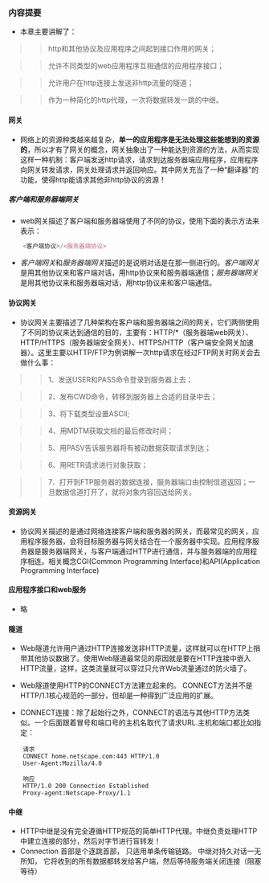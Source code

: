 ### 内容提要

* 本章主要讲解了：

>> http和其他协议及应用程序之间起到接口作用的网关；

>> 允许不同类型的web应用程序互相通信的应用程序接口；

>> 允许用户在http连接上发送非http流量的隧道；

>> 作为一种简化的http代理，一次将数据转发一跳的中继。

#### 网关

* 网络上的资源种类越来越复杂，**单一的应用程序是无法处理这些能想到的资源的**，所以才有了网关的概念，网关抽象出了一种能达到资源的方法，从而实现这样一种机制：客户端发送http请求，请求到达服务器端应用程序，应用程序向网关转发请求，网关处理请求并返回响应。其中网关充当了一种“翻译器”的功能，使得http能请求其他非http协议的资源！

##### 客户端和服务器端网关

* web网关描述了客户端和服务器端使用了不同的协议，使用下面的表示方法来表示：

``` javascript
	<客户端协议>/<服务器端协议>
```


* *客户端网关*和*服务器端网关*描述的是说明对话是在那一侧进行的。*客户端网关*是用其他协议来和客户端对话，用http协议来和服务器端通信；*服务器端网关*是用其他协议来和服务器端对话，用http协议来和客户端通信。


#### 协议网关

* 协议网关主要描述了几种架构在客户端和服务器端之间的网关，它们两侧使用了不同的协议来达到通信的目的，主要有：HTTP/*（服务器端web网关）、HTTP/HTTPS（服务器端安全网关）、HTTPS/HTTP（客户端安全网关加速器）。这里主要以HTTP/FTP为例讲解一次http请求在经过FTP网关时网关会去做什么事：

>> 1、发送USER和PASS命令登录到服务器上去；

>> 2、发布CWD命令，转移到服务器上合适的目录中去；

>> 3、将下载类型设置ASCII;

>> 4、用MDTM获取文档的最后修改时间；

>> 5、用PASV告诉服务器将有被动数据获取请求到达；

>> 6、用RETR请求进行对象获取；

>> 7、打开到FTP服务器的数据连接，服务器端口由控制信道返回；一旦数据信道打开了，就将对象内容回送给网关。


#### 资源网关

* 协议网关描述的是通过网络连接客户端和服务器的网关，而最常见的网关，应用程序服务器，会将目标服务器与网关结合在一个服务器中实现。应用程序服务器是服务器端网关，与客户端通过HTTP进行通信，并与服务器端的应用程序相连。相关概念CGI(Common Programming Interface)和API(Application Programming Interface)

#### 应用程序接口和web服务

* 略

#### 隧道

* Web隧道允许用户通过HTTP连接发送非HTTP流量，这样就可以在HTTP上捎带其他协议数据了。使用Web隧道最常见的原因就是要在HTTP连接中嵌入HTTP流量，这样，这类流量就可以穿过只允许Web流量通过的防火墙了。

* Web隧道使用HTTP的CONNECT方法建立起来的。 CONNECT方法并不是HTTP/1.1核心规范的一部分，但却是一种得到广泛应用的扩展。

* CONNECT连接：除了起始行之外，CONNECT的语法与其他HTTP方法类似。一个后面跟着冒号和端口号的主机名取代了请求URL.主机和端口都比如指定：

```
	请求
	CONNECT home.netscape.com:443 HTTP/1.0
	User-Agent:Mozilla/4.0

	响应
	HTTP/1.0 200 Connection Established
	Proxy-agent:Netscape-Proxy/1.1
```

#### 中继

* HTTP中继是没有完全遵循HTTP规范的简单HTTP代理。中继负责处理HTTP中建立连接的部分，然后对字节进行盲转发！
* Connection 首部是个逐跳首部， 只适用单条传输链路。 中继对持久对话一无所知， 它将收到的所有数据都转发给客户端，然后等待服务端关闭连接（阻塞等待）
